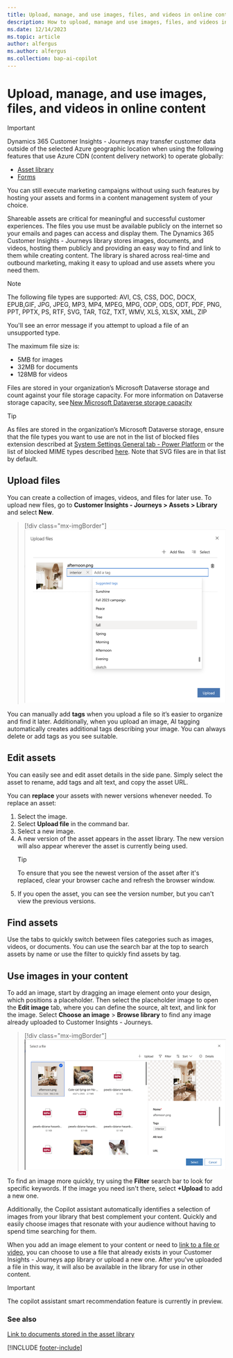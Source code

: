 ```yaml
---
title: Upload, manage, and use images, files, and videos in online content
description: How to upload, manage and use images, files, and videos in Dynamics 365 Customer Insights - Journeys.
ms.date: 12/14/2023
ms.topic: article
author: alfergus
ms.author: alfergus
ms.collection: bap-ai-copilot
---
```


# Upload, manage, and use images, files, and videos in online content

> [!IMPORTANT]
> Dynamics 365 Customer Insights - Journeys may transfer customer data outside of the selected Azure geographic location when using the following features that use Azure CDN (content delivery network) to operate globally:
> -	[Asset library](upload-images-files.md)
> -	[Forms](real-time-marketing-form-overview.md)
>
> You can still execute marketing campaigns without using such features by hosting your assets and forms in a content management system of your choice.

Shareable assets are critical for meaningful and successful customer experiences. The files you use must be available publicly on the internet so your emails and pages can access and display them. The Dynamics 365 Customer Insights - Journeys library stores images, documents, and videos, hosting them publicly and providing an easy way to find and link to them while creating content. The library is shared across real-time and outbound marketing, making it easy to upload and use assets where you need them. 

> [!NOTE]
> The following file types are supported: AVI, CS, CSS, DOC, DOCX, EPUB,GIF, JPG, JPEG, MP3, MP4, MPEG, MPG, ODP, ODS, ODT, PDF, PNG, PPT, PPTX, PS, RTF, SVG, TAR, TGZ, TXT, WMV, XLS, XLSX, XML, ZIP
>
> You'll see an error message if you attempt to upload a file of an unsupported type.
>
> The maximum file size is:
> - 5MB for images
> - 32MB for documents
> - 128MB for videos
>
> Files are stored in your organization’s Microsoft Dataverse storage and count against your file storage capacity. For more information on Dataverse storage capacity, see [New Microsoft Dataverse storage capacity](/power-platform/admin/capacity-storage)

> [!TIP]
> As files are stored in the organization’s Microsoft Dataverse storage, ensure that the file types you want to use are not in the list of blocked files extension described at [System Settings General tab - Power Platform](/power-platform/admin/system-settings-dialog-box-general-tab) or the list of blocked MIME types described [here](/power-platform/admin/settings-privacy-security#mime-type-validation). Note that SVG files are in that list by default.  

## Upload files

You can create a collection of images, videos, and files for later use. To upload new files, go to **Customer Insights - Journeys > Assets > Library** and select **New**.

> [!div class="mx-imgBorder"]
> ![upload replace asset](media/upload-new-images-from-library.png "upload replace asset")

You can manually add **tags** when you upload a file so it’s easier to organize and find it later. Additionally, when you upload an image, AI tagging automatically creates additional tags describing your image. You can always delete or add tags as you see suitable.

## Edit assets

You can easily see and edit asset details in the side pane. Simply select the asset to rename, add tags and alt text, and copy the asset URL.

You can **replace** your assets with newer versions whenever needed. To replace an asset:

1. Select the image.
1. Select **Upload file** in the command bar.
1. Select a new image.
1. A new version of the asset appears in the asset library. The new version will also appear wherever the asset is currently being used.
    > [!TIP]
    > To ensure that you see the newest version of the asset after it's replaced, clear your browser cache and refresh the browser window.
1. If you open the asset, you can see the version number, but you can't view the previous versions.

## Find assets

Use the tabs to quickly switch between files categories such as images, videos, or documents. You can use the search bar at the top to search assets by name or use the filter to quickly find assets by tag.

## Use images in your content

To add an image, start by dragging an image element onto your design, which positions a placeholder. Then select the placeholder image to open the **Edit image** tab, where you can define the source, alt text, and link for the image. Select **Choose an image** > **Browse library** to find any image already uploaded to Customer Insights - Journeys.

> [!div class="mx-imgBorder"]
> ![browse images from asset library and use them](media/use-images-from-library.png "browse images from asset library and use them")

To find an image more quickly, try using the **Filter** search bar to look for specific keywords. If the image you need isn't there, select **+Upload** to add a new one.

Additionally, the Copilot assistant automatically identifies a selection of images from your library that best complement your content. Quickly and easily choose images that resonate with your audience without having to spend time searching for them.

When you add an image element to your content or need to [link to a file or video](/dynamics365/marketing/real-time-marketing-email#link-to-documents-and-videos-stored-in-the-asset-library), you can choose to use a file that already exists in your Customer Insights - Journeys app library or upload a new one. After you've uploaded a file in this way, it will also be available in the library for use in other content.

> [!IMPORTANT]
> The copilot assistant smart recommendation feature is currently in preview.

### See also

[Link to documents stored in the asset library](/dynamics365/marketing/real-time-marketing-email#link-to-documents-and-videos-stored-in-the-asset-library)

[!INCLUDE [footer-include](./includes/footer-banner.md)]
